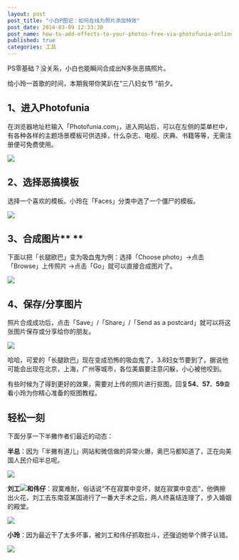 ```yaml
---
layout: post
post_title: "小白P图记：如何在线为照片添加特效"
post_date: 2014-03-09 12:33:30
post_name: how-to-add-effects-to-your-photos-free-via-photofunia-online
published: true
categories: 工具
---
```


PS零基础？没关系，小白也能瞬间合成出N多张恶搞照片。

给小玲一首歌的时间，本期我带你笑趴在“三八妇女节 ”前夕。

## **1、进入Photofunia**

在浏览器地址栏输入「Photofunia.com」，进入网站后，可以在左侧的菜单栏中，有各种各样的主题场景模板可供选择，什么杂志、电视、庆典、书籍等等，无需注册便可免费使用。

![](http://mmbiz.qpic.cn/mmbiz/z3T1vlHdIXicWpnflxvSiavTN7tTcmGHwJMLyKpLU1ywW6O4CBAWNszsppa2FfwPTicK59AsIU90u5wvjvUIaUOlw/0)

## **2、选择恶搞模板**

选择一个喜欢的模板。小玲在「Faces」分类中选了一个僵尸的模板。

![](http://mmbiz.qpic.cn/mmbiz/z3T1vlHdIXicWpnflxvSiavTN7tTcmGHwJ1lOE8J4ETEGfrcJLJwKcehLWicLs1Ef9t4ulkXFNy2QaXCAQlwy7jzQ/0)

## **3、合成图片**** **

下面以把「长腿欧巴」变为吸血鬼为例：选择「Choose photo」-&gt;点击「Browse」上传照片 -&gt;点击「Go」就可以直接合成图片了。

![](http://mmbiz.qpic.cn/mmbiz/z3T1vlHdIXicWpnflxvSiavTN7tTcmGHwJqdmBsyRiceqX84RUhEa1Ge8gxITYb3ReUzZsCueTY209iaO1R0f5ia7Kw/0)

## **4、保存/分享图片**

照片合成成功后，点击「Save」/「Share」/「Send as a postcard」就可以将这张图片保存或分享给你的朋友。

![](http://mmbiz.qpic.cn/mmbiz/z3T1vlHdIXicWpnflxvSiavTN7tTcmGHwJ0V9wOm8dTpDZ1oibcZ4ZbAdpT5fN3ckib3J8Gh9LSm73XhsNibC9UWq2g/0)

哈哈，可爱的「长腿欧巴」现在变成恐怖的吸血鬼了，3.8妇女节要到了，据说他可能会出现在北京，上海，广州等城市，各位美眉要注意闪躲，小心被他咬到。

有些时候为了得到更好的效果，需要对上传的照片进行抠图，回复**54**、**57**、**59**查看小玲为你精心准备的抠图教程。

## **轻松一刻**

下面分享一下半撇作者们最近的动态：

**半总**：因为「半撇有道儿」网站和微信做的异常火爆，奥巴马都知道了，正在向美国人民介绍半总呢。

![](http://mmbiz.qpic.cn/mmbiz/z3T1vlHdIXicWpnflxvSiavTN7tTcmGHwJAibOUKZdrwjOvSdFbazD3FuAzku92FkcPHQnic9XrOBzYGfmticNzZH5g/0)

**刘工![](https://mp.weixin.qq.com/mpres/htmledition/ueditor/themes/default/images/spacer.gif)和伟仔**：寂寞难耐，俗话说“不在寂寞中变坏，就在寂寞中变态”，他俩擦出火花，刘工去东南亚某国进行了一番大手术之后，两人终喜结连理了，步入婚姻的殿堂。

![](http://mmbiz.qpic.cn/mmbiz/z3T1vlHdIX9hhSRPzxK1YQyTjJibL1Z2SnzpBSc2yib2C3YldxFkVRCHt8hKtsr8diajHO34g1wbN8otjciaNHGViag/0)

**小玲**：因为最近干了太多坏事，被刘工和伟仔抓取批斗，还强迫她举个牌子认错。

![](http://mmbiz.qpic.cn/mmbiz/z3T1vlHdIXicWpnflxvSiavTN7tTcmGHwJL6ZmV6Fdg1V6qctPicXaRQAFWRBpWXcCr2Mwt3MAaibPtpKW6gicI0GHw/0)